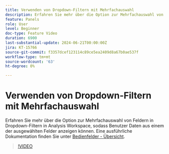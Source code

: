 ```yaml
---
title: Verwenden von Dropdown-Filtern mit Mehrfachauswahl
description: Erfahren Sie mehr über die Option zur Mehrfachauswahl von Feldern in Dropdown-Filtern in Analysis Workspace, sodass Benutzer Daten aus einem der ausgewählten Felder anzeigen können.
feature: Panels
role: User
level: Beginner
doc-type: Feature Video
duration: 6900
last-substantial-update: 2024-06-21T00:00:00Z
jira: KT-15766
source-git-commit: f3357dcef123114c89ce5ea2409d8a67b0ae537f
workflow-type: tm+mt
source-wordcount: '63'
ht-degree: 0%

---
```



# Verwenden von Dropdown-Filtern mit Mehrfachauswahl

Erfahren Sie mehr über die Option zur Mehrfachauswahl von Feldern in Dropdown-Filtern in Analysis Workspace, sodass Benutzer Daten aus einem der ausgewählten Felder anzeigen können. Eine ausführliche Dokumentation finden Sie unter [Bedienfelder - Übersicht](https://experienceleague.adobe.com/en/docs/analytics/analyze/analysis-workspace/panels/panels#static-drop-down-segments).

>[!VIDEO](https://video.tv.adobe.com/v/3430412/?learn=on)
